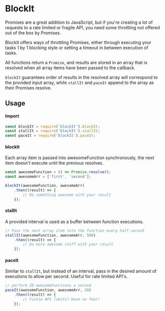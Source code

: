 # BlockIt

Promises are a great addition to JavaScript, but if you're creating a lot of requests to a rate limited 
or fragile API, you need some throttling not offered out of the box by Promises. 

BlockIt offers ways of throttling Promises, either through executing your tasks 1 by 1 blocking style or
setting a timeout in between execution of tasks.

All functions return a ```Promise```, and results are stored in an array
that is resolved when all array items have been passed to the callback.

```blockIt``` guarantees order of results in the resolved array will
correspond to the provided input array, while ```stallIt``` and ```paceIt```
append to the array as their Promises resolve.

## Usage

#### Import
```javascript
const blockIt = require('blockIt').blockIt;
const stallIt = require('blockIt').stallIt;
const paceIt = require('blockIt').paceIt;
```

#### blockIt
Each array item is passed into awesomeFunction synchronously,
the next item doesn't execute until the previous resolves.
```javascript
const awesomeFunction = () => Promise.resolve();
const awesomeArr = ['first', 'second'];

blockIt(awesomeFunction, awesomeArr)
    .then((result) => {
        // Do something awesome with your result
    });
```

#### stallIt
A provided interval is used as a buffer between function executions.
```javascript
// Pass the next array item into the function every half-second
stallIt(awesomeFunction, awesomeArr, 500)
    .then((result) => {
        // Do more awesome stuff with your result
    });
```

#### paceIt
Similar to ```stallIt```, but instead of an interval, pass in
the desired amount of executions to allow per second. Useful for
rate limited API's.
```javascript
// perform 20 awesomeFunctions a second
paceIt(awesomeFunction, awesomeArr, 20)
    .then((result) => {
        // Fickle API limits? Have no fear!
    });
```
